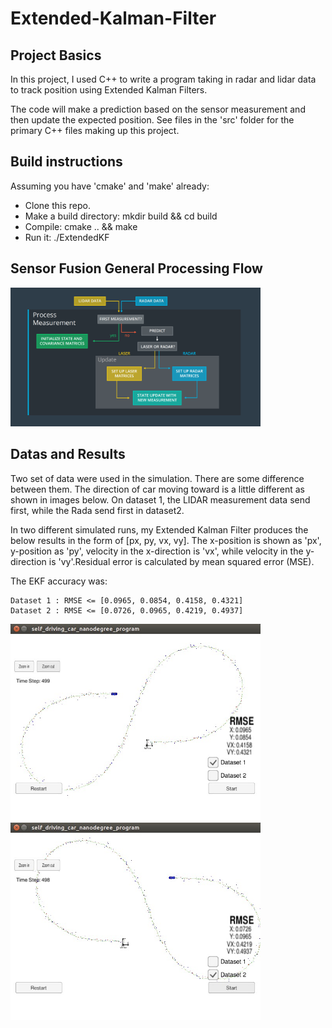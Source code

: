 # Extended-Kalman-Filter

## Project Basics

In this project, I used C++ to write a program taking in radar and lidar data to track position using Extended Kalman 
Filters.

The code will make a prediction based on the sensor measurement and then update the expected position. See files in the 
'src' folder for the primary C++ files making up this project.

## Build instructions

Assuming you have 'cmake' and 'make' already:

* Clone this repo.
* Make a build directory: mkdir build && cd build
* Compile: cmake .. && make
* Run it: ./ExtendedKF

## Sensor Fusion General Processing Flow

<img src="./Images/Map.png" width="400px">

## Datas and Results

Two set of data were used in the simulation. There are some difference between them. The direction of car moving toward is a little different as shown in images below. On dataset 1, the LIDAR measurement data send first, while the Rada send first in dataset2.
    
In two different simulated runs, my Extended Kalman Filter produces the below results in the form of [px, py, vx, vy]. The x-position is shown as 'px', y-position as 'py', velocity in the x-direction is 'vx', while velocity in the y-direction is 'vy'.Residual error is calculated by mean squared error (MSE).

The EKF accuracy was:

    Dataset 1 : RMSE <= [0.0965, 0.0854, 0.4158, 0.4321]
    Dataset 2 : RMSE <= [0.0726, 0.0965, 0.4219, 0.4937]

<img src="./Images/Dataset1.jpg" width="400px">  <img src="./Images/Dataset2.jpg" width="400px">



    

